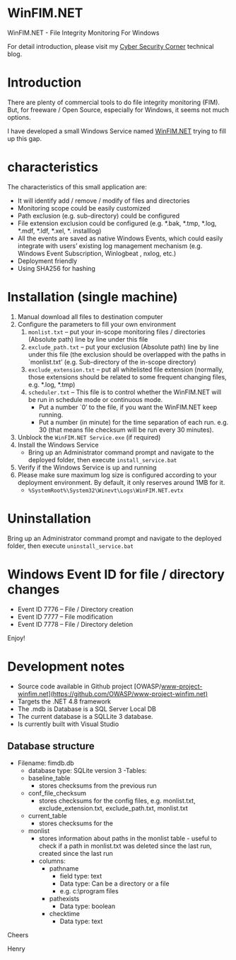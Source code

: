 # WinFIM.NET
WinFIM.NET - File Integrity Monitoring For Windows

For detail introduction, please visit my [Cyber Security Corner](https://redblueteam.wordpress.com/2020/03/11/winfim-net-windows-file-integrity-monitoring/) technical blog.

# Introduction
There are plenty of commercial tools to do file integrity monitoring (FIM). But, for freeware / Open Source, especially for Windows, it seems not much options.

I have developed a small Windows Service named [WinFIM.NET](https://github.com/redblueteam/WinFIM.NET) trying to fill up this gap.

# characteristics
The characteristics of this small application are:

- It will identify add / remove / modify of files and directories
- Monitoring scope could be easily customized
- Path exclusion (e.g. sub-directory) could be configured
- File extension exclusion could be configured (e.g. *.bak, *.tmp, *.log, *.mdf, *.ldf, *.xel, *. installlog)
- All the events are saved as native Windows Events, which could easily integrate with users’ existing log management mechanism (e.g. Windows Event Subscription, Winlogbeat , nxlog, etc.)
- Deployment friendly
- Using SHA256 for hashing

# Installation (single machine)
1. Manual download all files to destination computer
2. Configure the parameters to fill your own environment
    1. `monlist.txt` – put your in-scope monitoring files / directories (Absolute path) line by line under this file<br>
    2. `exclude_path.txt` – put your exclusion (Absolute path) line by line under this file (the exclusion should be overlapped with the paths in `monlist.txt’ (e.g. Sub-directory of the in-scope directory)<br>
    3. `exclude_extension.txt` – put all whitelisted file extension (normally, those extensions should be related to some frequent changing files, e.g. *.log, *.tmp)<br>
    4. `scheduler.txt` – This file is to control whether the WinFIM.NET will be run in schedule mode or continuous mode.<br>
        - Put a number `0’ to the file, if you want the WinFIM.NET keep running.
        - Put a number (in minute) for the time separation of each run. e.g. 30 (that means file checksum will be run every 30 minutes).
3. Unblock the `WinFIM.NET Service.exe` (if required)
4. Install the Windows Service
    - Bring up an Administrator command prompt and navigate to the deployed folder, then execute `install_service.bat`
5. Verify if the Windows Service is up and running
6. Please make sure maximum log size is configured according to your deployment environment. By default, it only reserves around 1MB for it.
    - `%SystemRoot%\System32\Winevt\Logs\WinFIM.NET.evtx`
  
# Uninstallation
  Bring up an Administrator command prompt and navigate to the deployed folder, then execute `uninstall_service.bat`
  
# Windows Event ID for file / directory changes
- Event ID 7776 – File / Directory creation
- Event ID 7777 – File modification
- Event ID 7778 – File / Directory deletion
  
Enjoy!
 
# Development notes
- Source code available in Github project [OWASP/www-project-winfim.net](https://github.com/OWASP/www-project-winfim.net)
- Targets the .NET 4.8 framework
- The .mdb is Database is a SQL Server Local DB
- The current database is a SQLLite 3 database.
- Is currently built with Visual Studio

## Database structure
- Filename: fimdb.db
  - database type: SQLite version 3
-Tables:
  - baseline_table
    - stores checksums from the previous run
  - conf_file_checksum
    - stores checksums for the config files, e.g. monlist.txt, exclude_extension.txt, exclude_path.txt, monlist.txt
  - current_table
    - stores checksums for the 
  - monlist
    - stores information about paths in the monlist table - useful to check if a path in monlist.txt was deleted since the last run, created since the last run
    - columns:
      - pathname
        - field type: text
        - Data type: Can be a directory or a file
        - e.g. c:\program files
      - pathexists
        - Data type: boolean
      - checktime
        - Data type: text

 Cheers
 
 Henry
